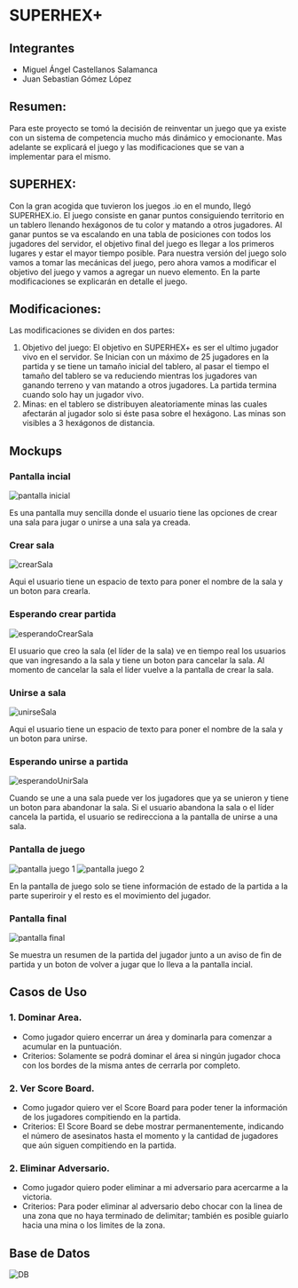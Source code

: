 # SUPERHEX+

## Integrantes 
- Miguel Ángel Castellanos Salamanca 
- Juan Sebastian Gómez López 
## Resumen:
Para este proyecto se tomó la decisión de reinventar un juego que ya existe con un sistema de competencia mucho más dinámico y emocionante. Mas adelante se explicará el juego y las modificaciones que se van a implementar para el mismo.

## SUPERHEX:
Con la gran acogida que tuvieron los juegos .io en el mundo, llegó SUPERHEX.io. El juego consiste en ganar puntos consiguiendo territorio en un tablero llenando hexágonos de tu color y matando a otros jugadores. Al ganar puntos se va escalando en una tabla de posiciones con todos los jugadores del servidor, el objetivo final del juego es llegar a los primeros lugares y estar el mayor tiempo posible.
Para nuestra versión del juego solo vamos a tomar las mecánicas del juego, pero ahora vamos a modificar el objetivo del juego y vamos a agregar un nuevo elemento. En la parte modificaciones se explicarán en detalle el juego.

## Modificaciones:
Las modificaciones se dividen en dos partes:
1. Objetivo del juego: El objetivo en SUPERHEX+ es ser el ultimo jugador vivo en el servidor. Se Inician con un máximo de 25 jugadores en la partida y se tiene un tamaño inicial del tablero, al pasar el tiempo el tamaño del tablero se va reduciendo mientras los jugadores van ganando terreno y van matando a otros jugadores. La partida termina cuando solo hay un jugador vivo.
2. 	Minas: en el tablero se distribuyen aleatoriamente minas las cuales afectarán al jugador solo si éste pasa sobre el hexágono. Las minas son visibles a 3 hexágonos de distancia.

## Mockups
### Pantalla incial 

![pantalla inicial](https://github.com/M-S-Games/SUPERHEXPlus/blob/master/Images/inicial.PNG)

Es una pantalla muy sencilla donde el usuario tiene las opciones de crear una sala para jugar o unirse a una sala ya creada.

### Crear sala

![crearSala](https://github.com/M-S-Games/SUPERHEXPlus/blob/master/Images/crearSala.PNG)

Aqui el usuario tiene un espacio de texto para poner el nombre de la sala y un boton para crearla.

### Esperando crear partida

![esperandoCrearSala](https://github.com/M-S-Games/SUPERHEXPlus/blob/master/Images/esperandoCrear.PNG)

El usuario que creo la sala (el líder de la sala) ve en tiempo real los usuarios que van ingresando a la sala y tiene un boton para cancelar la sala. Al momento de cancelar la sala el líder vuelve a la pantalla de crear la sala.

### Unirse a sala

![unirseSala](https://github.com/M-S-Games/SUPERHEXPlus/blob/master/Images/unirseSala.PNG)

Aqui el usuario tiene un espacio de texto para poner el nombre de la sala y un boton para unirse.

### Esperando unirse a partida

![esperandoUnirSala](https://github.com/M-S-Games/SUPERHEXPlus/blob/master/Images/esperandoUnir.PNG)

Cuando se une a una sala puede ver los jugadores que ya se unieron y tiene un boton para abandonar la sala. Si el usuario abandona la sala o el líder cancela la partida, el usuario se redirecciona a la pantalla de unirse a una sala.

### Pantalla de juego 

![pantalla juego 1](https://github.com/M-S-Games/SUPERHEXPlus/blob/master/Images/2.png)
![pantalla juego 2](https://github.com/M-S-Games/SUPERHEXPlus/blob/master/Images/3.png)

En la pantalla de juego solo se tiene información de estado de la partida a la parte superiroir y el resto es el movimiento del jugador.

### Pantalla final

![pantalla final](https://github.com/M-S-Games/SUPERHEXPlus/blob/master/Images/4.png)

Se muestra un resumen de la partida del jugador junto a un aviso de fin de partida y un boton de volver a jugar que lo lleva a la pantalla incial.

## Casos de Uso

### 1. Dominar Area. 
- Como jugador quiero encerrar un área y dominarla para comenzar a acumular en la puntuación. 
- Criterios: Solamente se podrá dominar el área si ningún jugador choca con los bordes de la misma antes de cerrarla por completo.
### 2. Ver Score Board.
- Como jugador quiero ver el Score Board para poder tener la información de los jugadores compitiendo en la partida.
- Criterios: El Score Board se debe mostrar permanentemente, indicando el número de asesinatos hasta el momento y la cantidad de jugadores que aún siguen compitiendo en la partida.
### 2. Eliminar Adversario.
- Como jugador quiero poder eliminar a mi adversario para acercarme a la victoria.
- Criterios: Para poder eliminar al adversario debo chocar con la linea de una zona que no haya terminado de delimitar; también es posible guiarlo hacia una mina o los limites de la zona.

## Base de Datos

![DB](https://github.com/M-S-Games/SUPERHEXPlus/blob/master/Images/DB.png)
